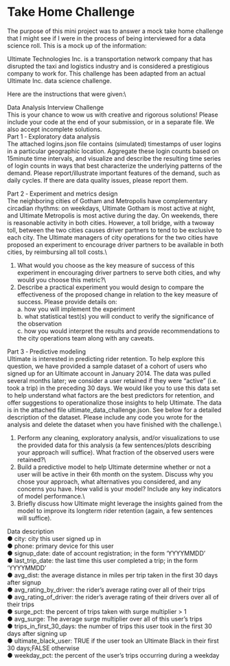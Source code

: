 # Take Home Challenge

The purpose of this mini project was to answer a mock take home challenge that I might see if I were in the process of being interviewed for a data science roll. This is a mock up of the information:

Ultimate Technologies Inc. is a transportation network company that has disrupted the taxi and logistics industry and is considered a prestigious company to work for. This challenge has been adapted from an actual Ultimate Inc. data science challenge.

Here are the instructions that were given:\

Data Analysis Interview Challenge\
This is your chance to wow us with creative and rigorous solutions! Please include your code at the end of your submission, or in a separate file. We also accept incomplete solutions.\
Part 1 ‑ Exploratory data analysis\
The attached logins.json file contains (simulated) timestamps of user logins in a particular geographic location. Aggregate these login counts based on 15­minute time intervals, and visualize and describe the resulting time series of login counts in ways that best characterize the underlying patterns of the demand. Please report/illustrate important features of the demand, such as daily cycles. If there are data quality issues, please report them.

Part 2 ‑ Experiment and metrics design\
The neighboring cities of Gotham and Metropolis have complementary circadian rhythms: on weekdays, Ultimate Gotham is most active at night, and Ultimate Metropolis is most active during the day. On weekends, there is reasonable activity in both cities. However, a toll bridge, with a two­way toll, between the two cities causes driver partners to tend to be exclusive to each city. The Ultimate managers of city operations for the two cities have proposed an experiment to encourage driver partners to be available in both cities, by reimbursing all toll costs.\
1. What would you choose as the key measure of success of this experiment in encouraging driver partners to serve both cities, and why would you choose this metric?\
2. Describe a practical experiment you would design to compare the effectiveness of the proposed change in relation to the key measure of success. Please provide details on:\
a. how you will implement the experiment\
b. what statistical test(s) you will conduct to verify the significance of the observation\
c. how you would interpret the results and provide recommendations to the city operations team along with any caveats.

Part 3 ‑ Predictive modeling\
Ultimate is interested in predicting rider retention. To help explore this question, we have provided a sample dataset of a cohort of users who signed up for an Ultimate account in January 2014. The data was pulled several months later; we consider a user retained if they were “active” (i.e. took a trip) in the preceding 30 days. We would like you to use this data set to help understand what factors are the best predictors for retention, and offer suggestions to operationalize those insights to help Ultimate. The data is in the attached file ultimate_data_challenge.json. See below for a detailed description of the dataset. Please include any code you wrote for the analysis and delete the dataset when you have finished with the challenge.\
1. Perform any cleaning, exploratory analysis, and/or visualizations to use the provided data for this analysis (a few sentences/plots describing your approach will suffice). What fraction of the observed users were retained?\
2. Build a predictive model to help Ultimate determine whether or not a user will be active in their 6th month on the system. Discuss why you chose your approach, what
alternatives you considered, and any concerns you have. How valid is your model? Include any key indicators of model performance.\
3. Briefly discuss how Ultimate might leverage the insights gained from the model to improve its long­term rider retention (again, a few sentences will suffice).

Data description\
● city: city this user signed up in\
● phone: primary device for this user\
● signup_date: date of account registration; in the form ‘YYYYMMDD’\
● last_trip_date: the last time this user completed a trip; in the form ‘YYYYMMDD’\
● avg_dist: the average distance in miles per trip taken in the first 30 days after signup\
● avg_rating_by_driver: the rider’s average rating over all of their trips\
● avg_rating_of_driver: the rider’s average rating of their drivers over all of their trips\
● surge_pct: the percent of trips taken with surge multiplier > 1\
● avg_surge: The average surge multiplier over all of this user’s trips\
● trips_in_first_30_days: the number of trips this user took in the first 30 days after signing up\
● ultimate_black_user: TRUE if the user took an Ultimate Black in their first 30 days;FALSE otherwise\
● weekday_pct: the percent of the user’s trips occurring during a weekday
